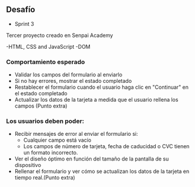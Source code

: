 ## Desafío

- Sprint 3

Tercer proyecto creado en Senpai Academy

-HTML, CSS and JavaScript
-DOM

### Comportamiento esperado

- Validar los campos del formulario al enviarlo
- Si no hay errores, mostrar el estado completado
- Restablecer el formulario cuando el usuario haga clic en "Continuar" en el estado completado
- Actualizar los datos de la tarjeta a medida que el usuario rellena los campos (Punto extra)

### Los usuarios deben poder:

- Recibir mensajes de error al enviar el formulario si:
  - Cualquier campo está vacío
  - Los campos de número de tarjeta, fecha de caducidad o CVC tienen un formato incorrecto.
- Ver el diseño óptimo en función del tamaño de la pantalla de su dispositivo
- Rellenar el formulario y ver cómo se actualizan los datos de la tarjeta en tiempo real.(Punto extra)
